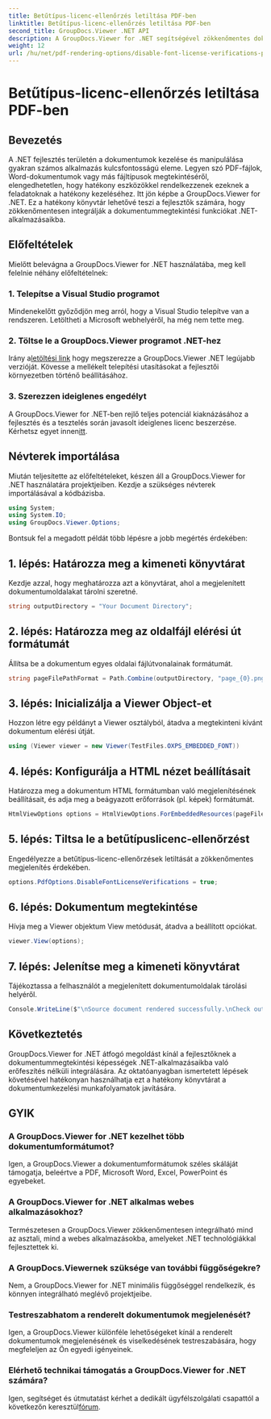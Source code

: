 ```yaml
---
title: Betűtípus-licenc-ellenőrzés letiltása PDF-ben
linktitle: Betűtípus-licenc-ellenőrzés letiltása PDF-ben
second_title: GroupDocs.Viewer .NET API
description: A GroupDocs.Viewer for .NET segítségével zökkenőmentes dokumentummegtekintési lehetőségeket nyithat meg .NET-ben. Könnyen integrálhatja és testreszabhatja a dokumentumok megjelenítését minimális függőséggel.
weight: 12
url: /hu/net/pdf-rendering-options/disable-font-license-verifications-pdf/
---
```


# Betűtípus-licenc-ellenőrzés letiltása PDF-ben

## Bevezetés
A .NET fejlesztés területén a dokumentumok kezelése és manipulálása gyakran számos alkalmazás kulcsfontosságú eleme. Legyen szó PDF-fájlok, Word-dokumentumok vagy más fájltípusok megtekintéséről, elengedhetetlen, hogy hatékony eszközökkel rendelkezzenek ezeknek a feladatoknak a hatékony kezeléséhez. Itt jön képbe a GroupDocs.Viewer for .NET. Ez a hatékony könyvtár lehetővé teszi a fejlesztők számára, hogy zökkenőmentesen integrálják a dokumentummegtekintési funkciókat .NET-alkalmazásaikba.
## Előfeltételek
Mielőtt belevágna a GroupDocs.Viewer for .NET használatába, meg kell felelnie néhány előfeltételnek:
### 1. Telepítse a Visual Studio programot
Mindenekelőtt győződjön meg arról, hogy a Visual Studio telepítve van a rendszeren. Letöltheti a Microsoft webhelyéről, ha még nem tette meg.
### 2. Töltse le a GroupDocs.Viewer programot .NET-hez
 Irány a[letöltési link](https://releases.groupdocs.com/viewer/net/) hogy megszerezze a GroupDocs.Viewer .NET legújabb verzióját. Kövesse a mellékelt telepítési utasításokat a fejlesztői környezetben történő beállításához.
### 3. Szerezzen ideiglenes engedélyt
 A GroupDocs.Viewer for .NET-ben rejlő teljes potenciál kiaknázásához a fejlesztés és a tesztelés során javasolt ideiglenes licenc beszerzése. Kérhetsz egyet innen[itt](https://purchase.groupdocs.com/temporary-license/).

## Névterek importálása
Miután teljesítette az előfeltételeket, készen áll a GroupDocs.Viewer for .NET használatára projektjeiben. Kezdje a szükséges névterek importálásával a kódbázisba.
```csharp
using System;
using System.IO;
using GroupDocs.Viewer.Options;
```

Bontsuk fel a megadott példát több lépésre a jobb megértés érdekében:
## 1. lépés: Határozza meg a kimeneti könyvtárat
Kezdje azzal, hogy meghatározza azt a könyvtárat, ahol a megjelenített dokumentumoldalakat tárolni szeretné.
```csharp
string outputDirectory = "Your Document Directory";
```
## 2. lépés: Határozza meg az oldalfájl elérési út formátumát
Állítsa be a dokumentum egyes oldalai fájlútvonalainak formátumát.
```csharp
string pageFilePathFormat = Path.Combine(outputDirectory, "page_{0}.png");
```
## 3. lépés: Inicializálja a Viewer Object-et
Hozzon létre egy példányt a Viewer osztályból, átadva a megtekinteni kívánt dokumentum elérési útját.
```csharp
using (Viewer viewer = new Viewer(TestFiles.OXPS_EMBEDDED_FONT))
```
## 4. lépés: Konfigurálja a HTML nézet beállításait
Határozza meg a dokumentum HTML formátumban való megjelenítésének beállításait, és adja meg a beágyazott erőforrások (pl. képek) formátumát.
```csharp
HtmlViewOptions options = HtmlViewOptions.ForEmbeddedResources(pageFilePathFormat);
```
## 5. lépés: Tiltsa le a betűtípuslicenc-ellenőrzést
Engedélyezze a betűtípus-licenc-ellenőrzések letiltását a zökkenőmentes megjelenítés érdekében.
```csharp
options.PdfOptions.DisableFontLicenseVerifications = true;
```
## 6. lépés: Dokumentum megtekintése
Hívja meg a Viewer objektum View metódusát, átadva a beállított opciókat.
```csharp
viewer.View(options);
```
## 7. lépés: Jelenítse meg a kimeneti könyvtárat
Tájékoztassa a felhasználót a megjelenített dokumentumoldalak tárolási helyéről.
```csharp
Console.WriteLine($"\nSource document rendered successfully.\nCheck output in {outputDirectory}.");
```

## Következtetés
GroupDocs.Viewer for .NET átfogó megoldást kínál a fejlesztőknek a dokumentummegtekintési képességek .NET-alkalmazásaikba való erőfeszítés nélküli integrálására. Az oktatóanyagban ismertetett lépések követésével hatékonyan használhatja ezt a hatékony könyvtárat a dokumentumkezelési munkafolyamatok javítására.
## GYIK
### A GroupDocs.Viewer for .NET kezelhet több dokumentumformátumot?
Igen, a GroupDocs.Viewer a dokumentumformátumok széles skáláját támogatja, beleértve a PDF, Microsoft Word, Excel, PowerPoint és egyebeket.
### A GroupDocs.Viewer for .NET alkalmas webes alkalmazásokhoz?
Természetesen a GroupDocs.Viewer zökkenőmentesen integrálható mind az asztali, mind a webes alkalmazásokba, amelyeket .NET technológiákkal fejlesztettek ki.
### A GroupDocs.Viewernek szüksége van további függőségekre?
Nem, a GroupDocs.Viewer for .NET minimális függőséggel rendelkezik, és könnyen integrálható meglévő projektjeibe.
### Testreszabhatom a renderelt dokumentumok megjelenését?
Igen, a GroupDocs.Viewer különféle lehetőségeket kínál a renderelt dokumentumok megjelenésének és viselkedésének testreszabására, hogy megfeleljen az Ön egyedi igényeinek.
### Elérhető technikai támogatás a GroupDocs.Viewer for .NET számára?
 Igen, segítséget és útmutatást kérhet a dedikált ügyfélszolgálati csapattól a következőn keresztül[fórum](https://forum.groupdocs.com/c/viewer/9).